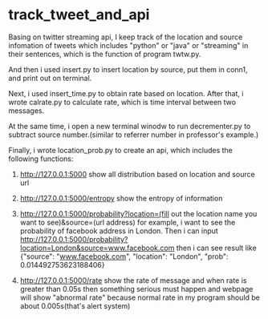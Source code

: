 # track_tweet_and_api

Basing on twitter streaming api, I keep track of the location and source infomation of tweets which includes "python" or
"java" or "streaming" in their sentences, which is the function of program twtw.py.

And then i used insert.py to insert location by source, put them in conn1, and print out on terminal.

Next, i used insert_time.py to obtain rate based on location. After that,  i wrote calrate.py to calculate rate, which is
time interval between two messages.

At the same time, i open a new terminal winodw to run decrementer.py to subtract source number.(similar to referrer number
in professor's example.)

Finally, i wrote location_prob.py to create an api, which includes the following functions:

1. http://127.0.0.1:5000                   show all distribution based on location and source url 

2. http://127.0.0.1:5000/entropy           show the entropy of information

3. http://127.0.0.1:5000/probability?location=(fill out the location name you want to see)&source=(url address)
for example, i want to see the probability of facebook address in London. Then i can input
http://127.0.0.1:5000/probability?location=London&source=www.facebook.com
then i can see result like {"source": "www.facebook.com", "location": "London", "prob": 0.014492753623188406}

4. http://127.0.0.1:5000/rate             show the rate of message and when rate is greater than 0.05s then something 
serious must happen and webpage will show "abnormal rate" because normal rate in my program should be about 0.005s(that's alert system)
